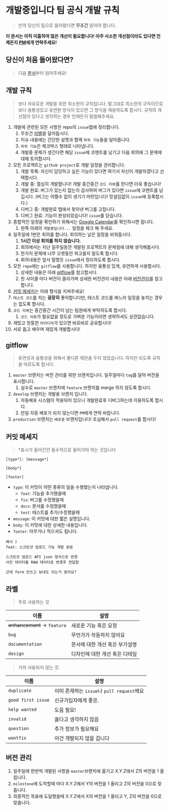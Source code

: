 # 개발중입니다 팀 공식 개발 규칙

> 만약 당신이 팀으로 들어왔다면 **무조건** 읽어야 합니다.

**이 문서는 아직 미흡하여 많은 개선이 필요합니다! 아주 사소한 개선점이라도 있다면 언제든지 [PM](https://github.com/Roharui)에게 연락주세요!**

## 당신이 처음 들어왔다면?

> 다음 [문서](NEWER.md)부터 읽어주세요!
## 개발 규칙

> 보다 자유로운 개발을 위한 최소한의 규칙입니다. 말그대로 최소한의 규칙이므로 보다 융통성있고 유연한 방식이 있으면 그 방식을 채용하도록 합시다. 규칙의 개선점이 있다고 생각하는 경우 언제든지 말씀해주세요.

1. 개발에 관련된 모든 사항은 repo의 `issue`탭에 정리합니다.
    1. 무조건 [라벨](#라벨)을 달아둡시다.
    2. 이슈 내용에는 간단한 설명과 함께 `하위 기능`들을 달아줍니다.
    3. `하위 기능`은 체크박스 형태로 나타냅니다.
    4. 개발중 문제가 생긴다면 해당 `issue`에 코멘트를 남기고 다음 회의에 그 문제에 대해 토의합시다.
2. 모든 프로젝트는 `github project`로 개발 일정을 관리합니다.
    1. 개발 목록: 자신이 담당하고 싶은 기능이 있다면 여기서 자신이 개발하겠다고 선택합시다.
    2. 개발 중: 열심히 개발합니다! 개발 중간중간 `코드 리뷰`를 한다면 더욱 좋습니다!
    3. 개발 완료: 버그가 있는지 없는지 검사하여 버그가 있다면 `issue`에 코멘트를 남깁시다. (버그는 어쩔수 없이 생기기 마련입니다! 망설임없이 `issue`에 등록합시다.)
    4. 디버그 중: 개발완료 탭에서 찾아낸 버그를 고칩니다.
    5. 디버그 완료: 기능이 완성되었습니다! `issue`를 닫습니다.
3. 종합적인 일정을 확인하기 위해서는 [Google Calendar](https://calendar.google.com/calendar/u/0/r?tab=rc)를 확인하시면 됩니다.
    1. 왼쪽 아래의 `개발중입니다...` 일정을 체크 해 주세요.
4. 일주일에 1번은 회의를 합니다. 회의하는 날은 일정을 비워둡시다.
    1. **1시간 이상 회의를 하지 않습니다.**
    2. 회의에서는 지난 일주일동안 개발된 프로젝트의 문제점에 대해 생각해봅시다.
    3. 한가지 문제에 너무 오랫동안 파고들지 말도록 합시다.
    4. 회의내용은 앞서 말했듯 `issue`에서 정리하도록 합시다.
5. 모든 `repo`에는 `gitflow`를 사용합니다. 하지만 융통성 있게, 유연하게 사용합시다.
    1. 상세한 내용은 아래 [gitflow](#gitflow)를 참고합시다.
    2. 한 사이클 마다 버전이 올라가며 상세한 버전관리 내용은 아래 [버전관리](#버전-관리)를 참고합니다.
6. [커밋 메세지](#커밋-메세지)는 아래 형식을 지켜주세요!
7. `테스트 코드`를 저는 **굉장히** 좋아합니다만, 테스트 코드를 짜느라 일정을 놓치는 경우는 없도록 합시다.
8. `코드 리뷰`는 중간중간 시간이 남는 팀원에게 부탁하도록 합시다.
    1. `코드 리뷰`가 필요없을 정도로 가벼운 기능이라면 생략하셔도 상관없습니다.
9. 재밌고 엉뚱한 `아이디어`가 있으면 바로바로 공유합시다!
10. 서로 돕고 배우며 재밌게 개발합시다!

## gitflow

> 유연성과 융통성을 위해서 별다른 제한을 두지 않았습니다. 하지만 되도록 규칙을 따르도록 합시다.

1. `master` 브랜치는 버전 관리를 위한 브랜치입니다. 일주일마다 `tag`를 달아 버전을 표시합니다.
    1. 실수로 `master` 브랜치에 `feature` 브랜치를 merge 하지 않도록 합시다.
2. `develop` 브랜치는 개발용 브랜치 입니다. 
    1. 자동배포 시스템이 적용되어 있으니 개발완료후 디버그하는데 이용하도록 합시다.
    2. 만일 자동 배포가 되지 않는다면 `PM`에게 연락 바랍니다.
3. `production` 브랜치는 `배포용` 브랜치입니다! 조심해서 `pull request`를 합시다!

## 커밋 메세지

> *표시가 들어간건 필수적으로 들어가야 하는 것입니다

```
[type*]: [message*] 

[body*]

[footer]
```

- `type`: 이 커밋이 어떤 종류의 일을 수행했는지 나타냅니다.
    - `feat`: 기능을 추가했을때
    - `fix`: 버그를 수정했을때
    - `docs`: 문서를 수정했을때
    - `test`: 테스트를 추가/수정했을때
- `message`: 이 커밋에 대한 짧은 설명입니다.
- `body`: 이 커밋에 대한 상세한 내용입니다.
- `footer`: 아무거나 적으셔도 됩니다.

```
예시 )
feat: 스크린샷 업로드 기능 개발 완료

스크린샷 업로드 API json 형식으로 변경
사진 데이터를 RAW 데이터로 변경후 전달함

근데 form 안쓰고 보내도 되는거 맞아요?
```

## 라벨

> 주로 사용하는 것

|이름|설명|
|---|-----|
|~~enhancement~~ -> `feature`|새로운 기능 혹은 요청|
|`bug`|무언가가 작동하지 않아요|
|`documentation`|문서에 대한 개선 혹은 부가설명|
|`design`|디자인에 대한 개선 혹은 디테일|

> 거의 사용되지 않는 것.

|이름|설명|
|---|-----|
|`duplicate`|이미 존재하는 `issue`나 `pull request`에요|
|`good first issue`|신규가입자에게 좋은.|
|`help wanted`|도움 필요!|
|`invalid`|옳다고 생각하지 않음|
|`question`|추가 정보가 필요해요|
|`wontfix`|이건 개발되지 않을 겁니다|

## 버전 관리

1. 일주일에 한번씩 개발된 사항을 `master`브랜치에 옮기고 X.Y.Z에서 Z의 버전을 1 올립니다.
2. `milestone`에 도착할때 마다 X.Y.Z에서 Y의 버전을 1 올리고 Z의 버전을 0으로 맞춥니다.
3. 최종적인 목표에 도달했을때 X.Y.Z에서 X의 버전을 1 올리고 Y, Z의 버전을 0으로 맞춥니다.
